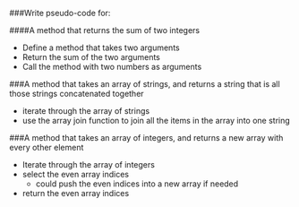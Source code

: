###Write pseudo-code for:

####A method that returns the sum of two integers
+ Define a method that takes two arguments
+ Return the sum of the two arguments
+ Call the method with two numbers as arguments


###A method that takes an array of strings, and returns a string that is all those strings concatenated together
- iterate through the array of strings
- use the array join function to join all the items in the array into one string


###A method that takes an array of integers, and returns a new array with every other element
- Iterate through the array of integers
- select the even array indices
  - could push the even indices into a new array if needed
- return the even array indices
